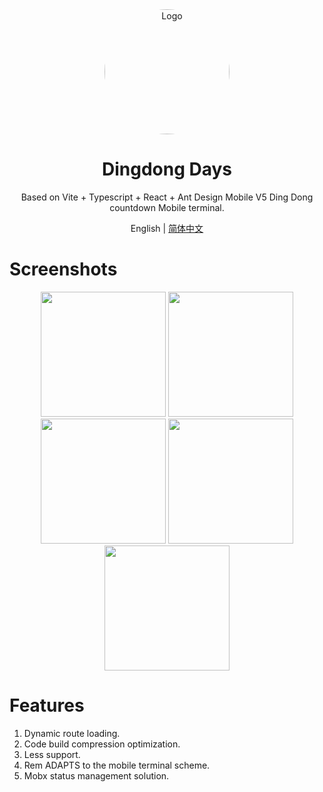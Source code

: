 <div align="center">
    <img alt="Logo" style="border-radius: 50%;" width="200" src="https://tva1.sinaimg.cn/large/008i3skNgy1gqd5yjerigj305k05kaa6.jpg"/>
</div>

<div align="center">
  <h1>Dingdong Days</h1>
</div>

<div align="center">
Based on Vite + Typescript + React + Ant Design Mobile V5 Ding Dong countdown Mobile terminal.
</div>


<div align="center">

English | [简体中文](./README.zh-CN.md)

</div>

# Screenshots

<div align="center">
	<img src="https://i.loli.net/2021/10/27/QhPsXe3aAFqwxtr.png" width="200" />
	<img src="https://i.loli.net/2021/10/27/ZHtybhMs3O7UYzj.png" width="200"  />
	<img src="https://i.loli.net/2021/10/27/s4hd7CmtE6ly8Qu.png" width="200"  />
	<img src="https://i.loli.net/2021/10/27/mpPLyYX95ivjGxt.png" width="200"  />
	<img src="https://i.loli.net/2021/10/27/RHxPIbiCS8urvf3.png" width="200"  />
</div>

# Features

1. Dynamic route loading.
2. Code build compression optimization.
3. Less support.
4. Rem ADAPTS to the mobile terminal scheme.
5. Mobx status management solution.

